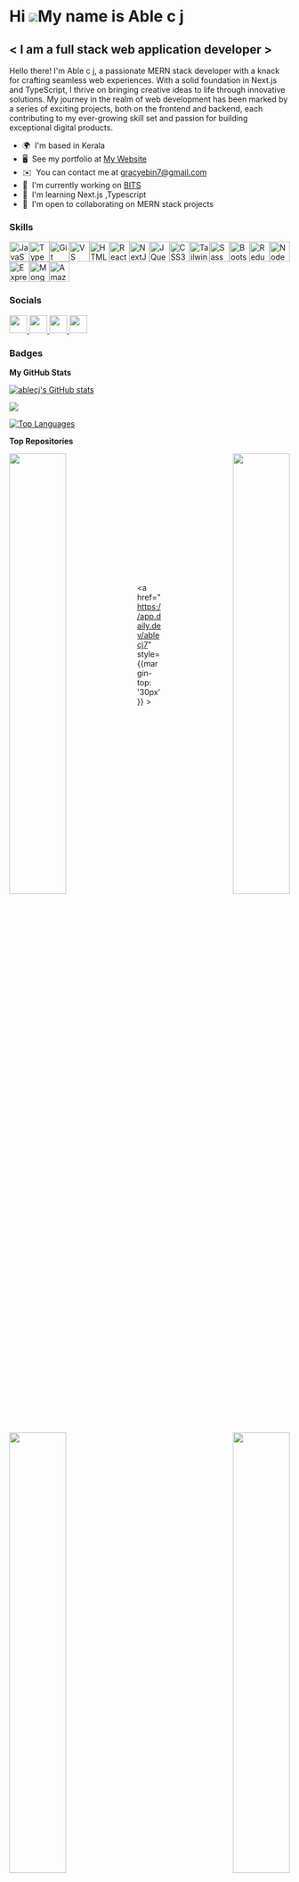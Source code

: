 Hi ![](https://user-images.githubusercontent.com/18350557/176309783-0785949b-9127-417c-8b55-ab5a4333674e.gif)My name is Able c j
================================================================================================================================

< I am a full stack web application developer >
-----------------------------------------------

Hello there! I'm Able c j, a passionate MERN stack developer with a knack for crafting seamless web experiences. With a solid foundation in Next.js and TypeScript, I thrive on bringing creative ideas to life through innovative solutions. My journey in the realm of web development has been marked by a series of exciting projects, both on the frontend and backend, each contributing to my ever-growing skill set and passion for building exceptional digital products.

* 🌍  I'm based in Kerala
* 🖥️  See my portfolio at [My Website](http://subtle-stroopwafel-63f6ab.netlify.app/)
* ✉️  You can contact me at [gracyebin7@gmail.com](mailto:gracyebin7@gmail.com)
* 🚀  I'm currently working on [BITS](http:///github.com/ablecj/Bitshare-Frontend.git)
* 🧠  I'm learning Next.js ,Typescript
* 🤝  I'm open to collaborating on MERN stack projects

### Skills


<p align="left">
<a href="https://developer.mozilla.org/en-US/docs/Web/JavaScript" target="_blank" rel="noreferrer"><img src="https://raw.githubusercontent.com/danielcranney/readme-generator/main/public/icons/skills/javascript-colored.svg" width="36" height="36" alt="JavaScript" /></a><a href="https://www.typescriptlang.org/" target="_blank" rel="noreferrer"><img src="https://raw.githubusercontent.com/danielcranney/readme-generator/main/public/icons/skills/typescript-colored.svg" width="36" height="36" alt="TypeScript" /></a><a href="https://git-scm.com/" target="_blank" rel="noreferrer"><img src="https://raw.githubusercontent.com/danielcranney/readme-generator/main/public/icons/skills/git-colored.svg" width="36" height="36" alt="Git" /></a><a href="https://code.visualstudio.com/" target="_blank" rel="noreferrer"><img src="https://raw.githubusercontent.com/danielcranney/readme-generator/main/public/icons/skills/visualstudiocode.svg" width="36" height="36" alt="VS Code" /></a><a href="https://developer.mozilla.org/en-US/docs/Glossary/HTML5" target="_blank" rel="noreferrer"><img src="https://raw.githubusercontent.com/danielcranney/readme-generator/main/public/icons/skills/html5-colored.svg" width="36" height="36" alt="HTML5" /></a><a href="https://reactjs.org/" target="_blank" rel="noreferrer"><img src="https://raw.githubusercontent.com/danielcranney/readme-generator/main/public/icons/skills/react-colored.svg" width="36" height="36" alt="React" /></a><a href="https://nextjs.org/docs" target="_blank" rel="noreferrer"><img src="https://raw.githubusercontent.com/danielcranney/readme-generator/main/public/icons/skills/nextjs-colored.svg" width="36" height="36" alt="NextJs" /></a><a href="https://jquery.com/" target="_blank" rel="noreferrer"><img src="https://raw.githubusercontent.com/danielcranney/readme-generator/main/public/icons/skills/jquery-colored.svg" width="36" height="36" alt="JQuery" /></a><a href="https://www.w3.org/TR/CSS/#css" target="_blank" rel="noreferrer"><img src="https://raw.githubusercontent.com/danielcranney/readme-generator/main/public/icons/skills/css3-colored.svg" width="36" height="36" alt="CSS3" /></a><a href="https://tailwindcss.com/" target="_blank" rel="noreferrer"><img src="https://raw.githubusercontent.com/danielcranney/readme-generator/main/public/icons/skills/tailwindcss-colored.svg" width="36" height="36" alt="TailwindCSS" /></a><a href="https://sass-lang.com/" target="_blank" rel="noreferrer"><img src="https://raw.githubusercontent.com/danielcranney/readme-generator/main/public/icons/skills/sass-colored.svg" width="36" height="36" alt="Sass" /></a><a href="https://getbootstrap.com/" target="_blank" rel="noreferrer"><img src="https://raw.githubusercontent.com/danielcranney/readme-generator/main/public/icons/skills/bootstrap-colored.svg" width="36" height="36" alt="Bootstrap" /></a><a href="https://redux.js.org/" target="_blank" rel="noreferrer"><img src="https://raw.githubusercontent.com/danielcranney/readme-generator/main/public/icons/skills/redux-colored.svg" width="36" height="36" alt="Redux" /></a><a href="https://nodejs.org/en/" target="_blank" rel="noreferrer"><img src="https://raw.githubusercontent.com/danielcranney/readme-generator/main/public/icons/skills/nodejs-colored.svg" width="36" height="36" alt="NodeJS" /></a><a href="https://expressjs.com/" target="_blank" rel="noreferrer"><img src="https://raw.githubusercontent.com/danielcranney/readme-generator/main/public/icons/skills/express-colored.svg" width="36" height="36" alt="Express" /></a><a href="https://www.mongodb.com/" target="_blank" rel="noreferrer"><img src="https://raw.githubusercontent.com/danielcranney/readme-generator/main/public/icons/skills/mongodb-colored.svg" width="36" height="36" alt="MongoDB" /></a><a href="https://aws.amazon.com" target="_blank" rel="noreferrer"><img src="https://raw.githubusercontent.com/danielcranney/readme-generator/main/public/icons/skills/aws-colored.svg" width="36" height="36" alt="Amazon Web Services" /></a>
</p>


### Socials

<p align="left"> <a href="https://www.dev.to/ablecj" target="_blank" rel="noreferrer"> <picture> <source media="(prefers-color-scheme: dark)" srcset="https://raw.githubusercontent.com/danielcranney/readme-generator/main/public/icons/socials/devdotto-dark.svg" /> <source media="(prefers-color-scheme: light)" srcset="https://raw.githubusercontent.com/danielcranney/readme-generator/main/public/icons/socials/devdotto.svg" /> <img src="https://raw.githubusercontent.com/danielcranney/readme-generator/main/public/icons/socials/devdotto.svg" width="32" height="32" /> </picture> </a> <a href="https://discord.com/users/ablecj." target="_blank" rel="noreferrer"> <picture> <source media="(prefers-color-scheme: dark)" srcset="https://raw.githubusercontent.com/danielcranney/readme-generator/main/public/icons/socials/discord-dark.svg" /> <source media="(prefers-color-scheme: light)" srcset="https://raw.githubusercontent.com/danielcranney/readme-generator/main/public/icons/socials/discord.svg" /> <img src="https://raw.githubusercontent.com/danielcranney/readme-generator/main/public/icons/socials/discord.svg" width="32" height="32" /> </picture> </a> <a href="https://www.github.com/ablecj" target="_blank" rel="noreferrer"> <picture> <source media="(prefers-color-scheme: dark)" srcset="https://raw.githubusercontent.com/danielcranney/readme-generator/main/public/icons/socials/github-dark.svg" /> <source media="(prefers-color-scheme: light)" srcset="https://raw.githubusercontent.com/danielcranney/readme-generator/main/public/icons/socials/github.svg" /> <img src="https://raw.githubusercontent.com/danielcranney/readme-generator/main/public/icons/socials/github.svg" width="32" height="32" /> </picture> </a> <a href="https://www.linkedin.com/in/able-c-j-683303251/" target="_blank" rel="noreferrer"> <picture> <source media="(prefers-color-scheme: dark)" srcset="https://raw.githubusercontent.com/danielcranney/readme-generator/main/public/icons/socials/linkedin-dark.svg" /> <source media="(prefers-color-scheme: light)" srcset="https://raw.githubusercontent.com/danielcranney/readme-generator/main/public/icons/socials/linkedin.svg" /> <img src="https://raw.githubusercontent.com/danielcranney/readme-generator/main/public/icons/socials/linkedin.svg" width="32" height="32" /> </picture> </a></p>

### Badges

<b>My GitHub Stats</b>

<a href="http://www.github.com/ablecj"><img src="https://github-readme-stats.vercel.app/api?username=ablecj&show_icons=true&hide=&count_private=true&title_color=22c55e&text_color=84cc16&icon_color=10b981&bg_color=171717&hide_border=true&show_icons=true" alt="ablecj's GitHub stats" /></a>

<a href="http://www.github.com/ablecj"><img src="https://github-readme-streak-stats.herokuapp.com/?user=ablecj&stroke=84cc16&background=171717&ring=22c55e&fire=22c55e&currStreakNum=84cc16&currStreakLabel=22c55e&sideNums=84cc16&sideLabels=84cc16&dates=84cc16&hide_border=true" /></a>

<a href="https://github.com/ablecj" align="left"><img src="https://github-readme-stats.vercel.app/api/top-langs/?username=ablecj&langs_count=10&title_color=22c55e&text_color=84cc16&icon_color=10b981&bg_color=171717&hide_border=true&locale=en&custom_title=Top%20%Languages" alt="Top Languages" /></a>

<b>Top Repositories</b>

<div width="100%" align="center"><a href="https://github.com/ablecj/Promptus" align="left"><img align="left" width="45%" src="https://github-readme-stats.vercel.app/api/pin/?username=ablecj&repo=Promptus&title_color=22c55e&text_color=84cc16&icon_color=10b981&bg_color=171717&hide_border=true&locale=en" /></a><a href="https://github.com/ablecj/dalle" align="right"><img align="right" width="45%" src="https://github-readme-stats.vercel.app/api/pin/?username=ablecj&repo=dalle&title_color=22c55e&text_color=84cc16&icon_color=10b981&bg_color=171717&hide_border=true&locale=en" /></a></div><br /><br /><br /><br /><br /><br /><br />

<br /><br /><br /><br /><br />

<div width="100%" align="center"><a href="https://github.com/ablecj/POS_Billing_App" align="left"><img align="left" width="45%" src="https://github-readme-stats.vercel.app/api/pin/?username=ablecj&repo=POS_Billing_App&title_color=22c55e&text_color=84cc16&icon_color=10b981&bg_color=171717&hide_border=true&locale=en" /></a><a href="https://github.com/ablecj/recipe" align="right"><img align="right" width="45%" src="https://github-readme-stats.vercel.app/api/pin/?username=ablecj&repo=recipe&title_color=22c55e&text_color=84cc16&icon_color=10b981&bg_color=171717&hide_border=true&locale=en" /></a></div>

<a href="https://app.daily.dev/ablecj7" style={{margin-top: '30px'}} ><img src="https://api.daily.dev/devcards/v2/kfQyvjLuTgPTahfmsym7I.png?type=default&r=o1s" width="356" alt="Able c j's Dev Card"/></a>
